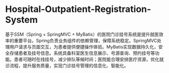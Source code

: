 # Hospital-Outpatient-Registration-System
基于SSM（Spring + SpringMVC + MyBatis）的医院门诊挂号系统是提升就医效率的重要平台。Spring负责业务组件的依赖管理，保障系统稳定。SpringMVC处理用户请求与页面交互，为患者提供便捷操作体验。MyBatis实现数据持久化，安全存储患者及挂号信息。系统具备科室医生信息展示、号源查询、预约挂号等功能。患者可随时在线挂号，减少排队等候时间；医院能合理安排医疗资源，优化就诊流程，提升服务质量，实现门诊挂号管理的信息化、智能化。
